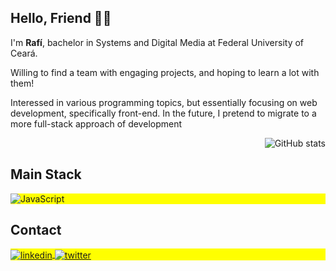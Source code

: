 ## Hello, Friend 👋🏻
<p>I'm <strong>Rafí</strong>, bachelor in Systems and Digital Media at Federal University of Ceará.</p>
<p>Willing to find a team with engaging projects, and hoping to learn a lot with them!</p>

<p>Interessed in various programming topics, but essentially focusing on web development, specifically front-end. In the future, I pretend to migrate to a more full-stack approach of development</p>

<img align="right" src="https://github-readme-stats.vercel.app/api/top-langs/?username=rafimota&theme=blue-green" alt="GitHub stats">
</br>

<h2>Main Stack</h2>

<p align="left" style="background:yellow">
<img align="center" src="https://skillicons.dev/icons?i=js,html,css,jquery,tailwind,vue" alt="JavaScript"/>
<!-- <img align="center" src="https://img.shields.io/badge/Tailwind_CSS-38B2AC?style=for-the-badge&logo=tailwind-css&logoColor=white" alt="Tailwind CSS"/> -->
</p>

<h2>Contact</h2>

<p align="left" style="background:yellow">
<a href="https://linkedin.com/in/rafimota" target="_blank">
<img align="center" src="https://img.shields.io/badge/LinkedIn-0077B5?style=for-the-badge&logo=linkedin&logoColor=white" alt="linkedin"/>
</a>
<a href="https://twitter.com/rafimota" target="_blank">
  <img align="center" src="https://img.shields.io/badge/Twitter-1DA1F2?style=for-the-badge&logo=twitter&logoColor=white" alt="twitter"/>  
</a>

</p>
<!-- <a href="https://instagram.com/rafimota" target="_blank">
 <img align="center" src="https://img.shields.io/badge/Instagram-E4405F?style=for-the-badge&logo=instagram&logoColor=white" alt="instagram"/>
</a> --!>



